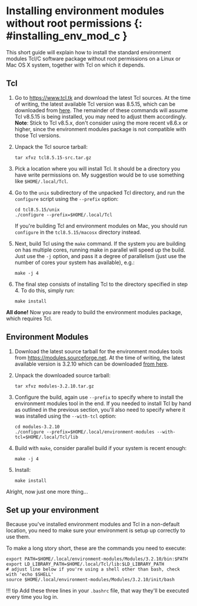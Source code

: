 # Installing environment modules without root permissions {: #installing_env_mod_c }

This short guide will explain how to install the standard environment
modules Tcl/C software package without root permissions on a Linux or
Mac OS X system, together with Tcl on which it depends.

## Tcl

1. Go to <https://www.tcl.tk> and download the latest Tcl sources. At
    the time of writing, the latest available Tcl version was 8.5.15,
    which can be downloaded from
    [here](https://prdownloads.sourceforge.net/tcl/tcl8.5.15-src.tar.gz).
    The remainder of these commands will assume Tcl v8.5.15 is being
    installed, you may need to adjust them accordingly. **Note**: Stick
    to Tcl v8.5.x, don't consider using the more recent v8.6.x or
    higher, since the environment modules package is not compatible with
    those Tcl versions.

1. Unpack the Tcl source tarball:

    ``` shell
    tar xfvz tcl8.5.15-src.tar.gz
    ```

1. Pick a location where you will install Tcl. It should be a directory
    you have write permissions on. My suggestion would be to use
    something like `$HOME/.local/Tcl`.

1. Go to the `unix` subdirectory of the unpacked Tcl directory, and run
    the `configure` script using the `--prefix` option:

    ``` shell
    cd tcl8.5.15/unix
    ./configure --prefix=$HOME/.local/Tcl
    ```

    If you're building Tcl and environment modules on Mac, you should
    run `configure` in the `tcl8.5.15/macosx` directory instead.

1. Next, build Tcl using the `make` command. If the system you are
    building on has multiple cores, running make in parallel will speed
    up the build. Just use the `-j` option, and pass it a degree of
    parallelism (just use the number of cores your system has
    available), e.g.:

    ``` shell
    make -j 4
    ```

1. The final step consists of installing Tcl to the directory specified
    in step 4. To do this, simply run:

    ``` shell
    make install
    ```

**All done!** Now you are ready to build the environment modules
package, which requires Tcl.

## Environment Modules

1. Download the latest source tarball for the environment modules tools
    from <https://modules.sourceforge.net>. At the time of writing, the
    latest available version is 3.2.10 which can be downloaded [from
    here](https://prdownloads.sourceforge.net/modules/modules-3.2.10.tar.gz).

1. Unpack the downloaded source tarball:

    ``` shell
    tar xfvz modules-3.2.10.tar.gz
    ```

1. Configure the build, again use `--prefix` to specify where to
    install the environment modules tool in the end. If you needed to
    install Tcl by hand as outlined in the previous section, you'll also
    need to specify where it was installed using the `--with-tcl`
    option:

    ``` shell
    cd modules-3.2.10
    ./configure --prefix=$HOME/.local/environment-modules --with-tcl=$HOME/.local/Tcl/lib
    ```

1. Build with `make`, consider parallel build if your system is recent
    enough:

    ``` shell
    make -j 4
    ```

1. Install:

    ``` shell
    make install
    ```

Alright, now just one more thing...

## Set up your environment

Because you've installed environment modules and Tcl in a non-default
location, you need to make sure your environment is setup up correctly
to use them.

To make a long story short, these are the commands you need to execute:

``` shell
export PATH=$HOME/.local/environment-modules/Modules/3.2.10/bin:$PATH
export LD_LIBRARY_PATH=$HOME/.local/Tcl/lib:$LD_LIBRARY_PATH
# adjust line below if you're using a shell other than bash, check with 'echo $SHELL'
source $HOME/.local/environment-modules/Modules/3.2.10/init/bash
```

!!! tip
    Add these three lines in your `.bashrc` file, that way they'll
    be executed every time you log in.
